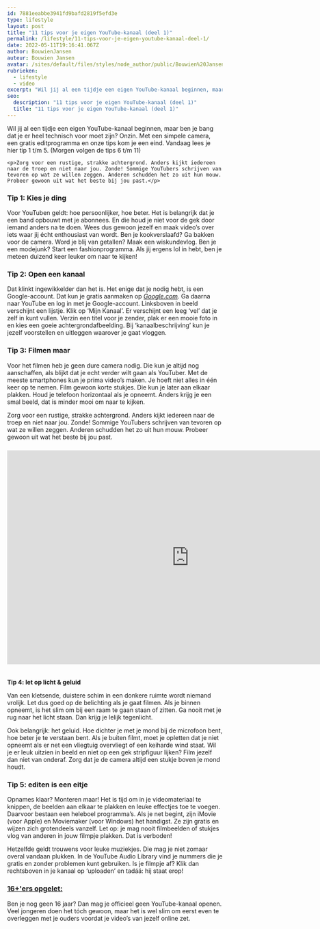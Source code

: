 ```yaml
---
id: 7881eeabbe3941fd9bafd2819f5efd3e
type: lifestyle
layout: post
title: "11 tips voor je eigen YouTube-kanaal (deel 1)"
permalink: /lifestyle/11-tips-voor-je-eigen-youtube-kanaal-deel-1/
date: 2022-05-11T19:16:41.067Z
author: BouwienJansen
auteur: Bouwien Jansen
avatar: /sites/default/files/styles/node_author/public/Bouwien%20Jansen_SELFIE_9176.jpg?itok=dcs2JKDz
rubrieken:
  - lifestyle
  - video
excerpt: "Wil jij al een tijdje een eigen YouTube-kanaal beginnen, maar ben je bang dat je er heel technisch voor moet zijn? Onzin. Met een simpele camera, een gratis editprogramma en onze tips kom je een eind. Vandaag lees je hier tip 1 t/m 5. (Morgen volgen de tips 6 t/m 11)  "
seo:
  description: "11 tips voor je eigen YouTube-kanaal (deel 1)"
  title: "11 tips voor je eigen YouTube-kanaal (deel 1)"
---
```

Wil jij al een tijdje een eigen YouTube-kanaal beginnen, maar ben je bang dat je er heel technisch voor moet zijn? Onzin. Met een simpele camera, een gratis editprogramma en onze tips kom je een eind. Vandaag lees je hier tip 1 t/m 5. (Morgen volgen de tips 6 t/m 11)  

    <p>Zorg voor een rustige, strakke achtergrond. Anders kijkt iedereen naar de troep en niet naar jou. Zonde! Sommige YouTubers schrijven van tevoren op wat ze willen zeggen. Anderen schudden het zo uit hun mouw. Probeer gewoon uit wat het beste bij jou past.</p>
<h3><strong>Tip 1: Kies je ding</strong></h3>
<p>Voor YouTuben geldt: hoe persoonlijker, hoe beter. Het is belangrijk dat je een band opbouwt met je abonnees. En die houd je niet voor de gek door iemand anders na te doen. Wees dus gewoon jezelf en maak video’s over iets waar jij écht enthousiast van wordt. Ben je kookverslaafd? Ga bakken voor de camera. Word je blij van getallen? Maak een wiskundevlog. Ben je een modejunk? Start een fashionprogramma. Als jij ergens lol in hebt, ben je meteen duizend keer leuker om naar te kijken!</p>
<h3><strong>Tip 2: Open een kanaal</strong></h3>
<p>Dat klinkt ingewikkelder dan het is. Het enige dat je nodig hebt, is een Google-account. Dat kun je gratis aanmaken op <a href="http://www.google.com" target="_blank"><em>Google.com</em></a>. Ga daarna naar YouTube en log in met je Google-account. Linksboven in beeld verschijnt een lijstje. Klik op ‘Mijn Kanaal’. Er verschijnt een leeg ‘vel’ dat je zelf in kunt vullen. Verzin een titel voor je zender, plak er een mooie foto in en kies een goeie achtergrondafbeelding. Bij ‘kanaalbeschrijving’ kun je jezelf voorstellen en uitleggen waarover je gaat vloggen.</p>
<h3><strong>Tip 3: Filmen maar</strong></h3>
<p>Voor het filmen heb je geen dure camera nodig. Die kun je altijd nog aanschaffen, als blijkt dat je echt verder wilt gaan als YouTuber. Met de meeste smartphones kun je prima video’s maken. Je hoeft niet alles in één keer op te nemen. Film gewoon korte stukjes. Die kun je later aan elkaar plakken. Houd je telefoon horizontaal als je opneemt. Anders krijg je een smal beeld, dat is minder mooi om naar te kijken.</p>
<p>Zorg voor een rustige, strakke achtergrond. Anders kijkt iedereen naar de troep en niet naar jou. Zonde! Sommige YouTubers schrijven van tevoren op wat ze willen zeggen. Anderen schudden het zo uit hun mouw. Probeer gewoon uit wat het beste bij jou past.</p>
<h3>
<iframe allowfullscreen="" frameborder="0" height="500" src="https://www.youtube.com/embed/ZefVgf3F8QM" width="850"></iframe></h3><p><br><strong>Tip 4: let op licht &amp; geluid</strong>
</p><p>Van een kletsende, duistere schim in een donkere ruimte wordt niemand vrolijk. Let dus goed op de belichting als je gaat filmen. Als je binnen opneemt, is het slim om bij een raam te gaan staan of zitten. Ga nooit met je rug naar het licht staan. Dan krijg je lelijk tegenlicht.</p>
<p>Ook belangrijk: het geluid. Hoe dichter je met je mond bij de microfoon bent, hoe beter je te verstaan bent. Als je buiten filmt, moet je opletten dat je niet opneemt als er net een vliegtuig overvliegt of een keiharde wind staat. Wil je er leuk uitzien in beeld en niet op een gek stripfiguur lijken? Film jezelf dan niet van onderaf. Zorg dat je de camera altijd een stukje boven je mond houdt.</p>
<h3>Tip 5: editen is een eitje</h3>
<p>Opnames klaar? Monteren maar! Het is tijd om in je videomateriaal te knippen, de beelden aan elkaar te plakken en leuke effectjes toe te voegen. Daarvoor bestaan een heleboel programma’s. Als je net begint, zijn iMovie (voor Apple) en Moviemaker (voor Windows) het handigst. Ze zijn gratis en wijzen zich grotendeels vanzelf. Let op: je mag nooit filmbeelden of stukjes vlog van anderen in jouw filmpje plakken. Dat is verboden!</p>
<p>Hetzelfde geldt trouwens voor leuke muziekjes. Die mag je niet zomaar overal vandaan plukken. In de YouTube Audio Library vind je nummers die je gratis en zonder problemen kunt gebruiken. Is je filmpje af? Klik dan rechtsboven in je kanaal op ‘uploaden’ en tadáá: hij staat erop!</p>
<h3><u>16+'ers opgelet:</u></h3>
<p>Ben je nog geen 16 jaar? Dan mag je officieel geen YouTube-kanaal openen. Veel jongeren doen het tóch gewoon, maar het is wel slim om eerst even te overleggen met je ouders voordat je video’s van jezelf online zet.</p>  
